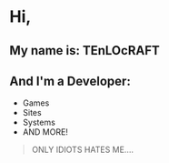 # Hi,
## My name is: TEnLOcRAFT
## And I'm a Developer:
- Games
- Sites
- Systems
- AND MORE!
> ONLY IDIOTS HATES ME....

